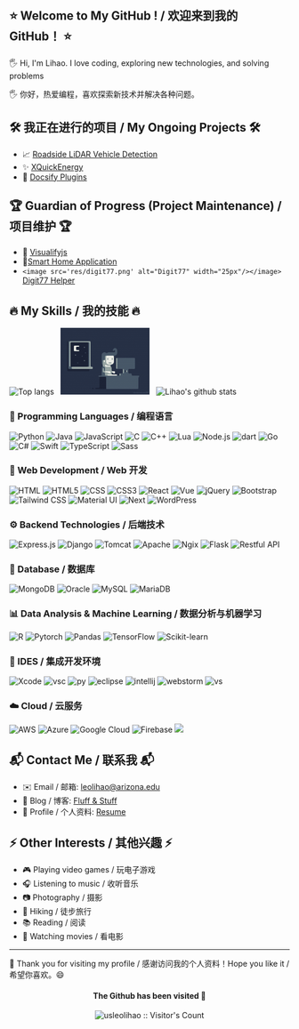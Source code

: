 ## ⭐ Welcome to My GitHub ! / 欢迎来到我的 GitHub！ ⭐

🖐️ Hi, I'm Lihao. I love coding, exploring new technologies, and solving
problems

🖐️ 你好，热爱编程，喜欢探索新技术并解决各种问题。

## 🛠 我正在进行的项目 / My Ongoing Projects 🛠

- 📈 [Roadside LiDAR Vehicle Detection](#)
- ✨ [XQuickEnergy](/projs/xQuickEnergy/)
- 🌈 [Docsify Plugins](/projs/docsify-plugins/)

## 🏆 Guardian of Progress (Project Maintenance) / 项目维护 🏆

- 🥇 [Visualifyjs](https://visualify.pharmacy.arizona.edu/)
- 🚀[Smart Home Application](https://www.lgcyaxi.net/ECE513_IOT_Project/)
- `<image src='res/digit77.png' alt="Digit77" width="25px"/></image>` [Digit77 Helper](https://greasyfork.org/zh-CN/scripts/495107-digit77-helper)

## 🔥 My Skills / 我的技能 🔥

<p align="left">
  <img height="120px" src="https://github-readme-stats-sigma-five.vercel.app/api/top-langs/?username=usleolihao&layout=compact&show_icons=true&theme=radical" alt="Top langs" /> 
   
  <img src="res/typing.gif" alt="coding" style="height:120px"  />
   
  <img height="120px" src="https://github-readme-stats-sigma-five.vercel.app/api?username=usleolihao&show_icons=true&theme=radical" alt="Lihao's github stats" />
</p>

### 💪 Programming Languages / 编程语言

<p>
  <img alt="Python" src="https://img.shields.io/badge/Python-FFD43B?style=for-the-badge&logo=python&logoColor=darkgreen"/>
  <img alt="Java" src="https://img.shields.io/badge/java-%23ED8B00.svg?&style=for-the-badge&logo=java&logoColor=white"/>
  <img alt="JavaScript" src="https://img.shields.io/badge/javascript%20-%23323330.svg?&style=for-the-badge&logo=javascript&logoColor=%23F7DF1E"/>
  <img alt="C" src="https://img.shields.io/badge/c%20-%2300599C.svg?&style=for-the-badge&logo=c&logoColor=white"/>
  <img alt="C++" src="https://img.shields.io/badge/c++%20-%2300599C.svg?&style=for-the-badge&logo=c%2B%2B&ogoColor=white"/>
  <img alt="Lua" src="https://img.shields.io/badge/Lua-2C2D72?style=for-the-badge&logo=lua&logoColor=white"/>
  <img alt="Node.js" src="https://img.shields.io/badge/node.js%20-%2343853D.svg?&style=for-the-badge&logo=node.js&logoColor=white"/>
  <img alt="dart" src="https://img.shields.io/badge/Dart-0175C2?style=for-the-badge&logo=dart&logoColor=white"/>
  <img alt="Go" src="https://img.shields.io/badge/Go-00ADD8?style=for-the-badge&logo=go&logoColor=white"/>
  <img alt="C#" src="https://img.shields.io/badge/C%23-239120?style=for-the-badge&logo=c-sharp&logoColor=white"/>
  <img alt="Swift" src="https://img.shields.io/badge/Swift-FA7343?style=for-the-badge&logo=swift&logoColor=white"/>
  <img alt="TypeScript" src="https://img.shields.io/badge/TypeScript-007ACC?style=for-the-badge&logo=typescript&logoColor=white"/>
  <img alt="Sass" src="https://img.shields.io/badge/Sass-CC6699?style=for-the-badge&logo=sass&logoColor=white"/>
</p>

### 🚀 Web Development / Web 开发

<p>
  <img alt="HTML" src="https://img.shields.io/badge/HTML-239120?style=for-the-badge&logo=html5&logoColor=white"/>
  <img alt="HTML5" src="https://img.shields.io/badge/html5%20-%23E34F26.svg?&style=for-the-badge&logo=html5&logoColor=white"/>
  <img alt="CSS" src="https://img.shields.io/badge/CSS-239120?&style=for-the-badge&logo=css3&logoColor=white"/>
  <img alt="CSS3" src="https://img.shields.io/badge/css3%20-%231572B6.svg?&style=for-the-badge&logo=css3&logoColor=white"/>
  <img alt="React" src="https://img.shields.io/badge/react%20-%2320232a.svg?&style=for-the-badge&logo=react&logoColor=61DAFB"/>
  <img alt="Vue" src="https://img.shields.io/badge/vue.js%20-%2335495e.svg?&style=for-the-badge&logo=vue.js&logoColor=%234FC08D"/>
  <img alt="jQuery" src="https://img.shields.io/badge/jquery%20-%230769AD.svg?&style=for-the-badge&logo=jquery&logoColor=white"/>
  <img alt="Bootstrap" src="https://img.shields.io/badge/Bootstrap-239120?style=for-the-badge&logo=bootstrap&logoColor=white"/>
  <img alt="Tailwind CSS" src="https://img.shields.io/badge/Tailwind_CSS-239120?style=for-the-badge&logo=tailwind-css&logoColor=white"/>
  <img alt="Material UI" src="https://img.shields.io/badge/Material_UI-239120?style=for-the-badge&logo=material-ui&logoColor=white"/>
  <img alt="Next" src="https://img.shields.io/badge/Next-black?style=for-the-badge&logo=next.js&logoColor=white"/>
  <img alt="WordPress" src="https://img.shields.io/badge/WordPress-21759B?style=for-the-badge&logo=wordpress&logoColor=white"/>
</p>

### ⚙️ Backend Technologies / 后端技术

<p>
  <img alt="Express.js" src="https://img.shields.io/badge/express.js%20-%23404d59.svg?&style=for-the-badge"/>
  <img alt="Django" src="https://img.shields.io/badge/Django-092E20?style=for-the-badge&logo=django&logoColor=white"/>
  <img alt="Tomcat" src="https://img.shields.io/badge/Tomcat-F8DC75?style=for-the-badge&logo=apache-tomcat&logoColor=black"/>
  <img alt="Apache" src="https://img.shields.io/badge/Apache-D22128?style=for-the-badge&logo=apache&logoColor=white"/>
  <img alt="Ngix" src="https://img.shields.io/badge/Nginx-009639?style=for-the-badge&logo=nginx&logoColor=white"/>
  <img alt="Flask" src="https://img.shields.io/badge/Flask-000000?style=for-the-badge&logo=flask&logoColor=white"/>
  <img alt="Restful API" src="https://img.shields.io/badge/Restful%20API-005571?style=for-the-badge&logo=restfulapi&logoColor=white"/>
</p>

### 💾 Database / 数据库

<p>
  <img alt="MongoDB" src="https://img.shields.io/badge/MongoDB-4EA94B?style=for-the-badge&logo=mongodb&logoColor=white"/>
  <img alt="Oracle" src="https://img.shields.io/badge/Oracle-F80000?style=for-the-badge&logo=oracle&logoColor=black"/>
  <img alt="MySQL" src="https://img.shields.io/badge/MySQL-00000F?style=for-the-badge&logo=mysql&logoColor=white"/>
  <img alt="MariaDB" src="https://img.shields.io/badge/MariaDB-003545?style=for-the-badge&logo=mariadb&logoColor=white"/>
</p>

### 📊 Data Analysis & Machine Learning / 数据分析与机器学习

<p>
  <img alt="R" src="https://img.shields.io/badge/R-276DC3?style=for-the-badge&logo=r&logoColor=white"/>
  <img alt="Pytorch" src="https://img.shields.io/badge/Pytorch-FF6F00?style=for-the-badge&logo=Pytorch&logoColor=white"/>
  <img alt="Pandas" src="https://img.shields.io/badge/Pandas-2C2D72?style=for-the-badge&logo=pandas&logoColor=white"/>
  <img alt="TensorFlow" src="https://img.shields.io/badge/TensorFlow-FF6F00?style=for-the-badge&logo=TensorFlow&logoColor=white"/>
  <img alt="Scikit-learn" src="https://img.shields.io/badge/scikit_learn-F7931E?style=for-the-badge&logo=scikit-learn&logoColor=white"/>
</p>

### 🔨 IDES / 集成开发环境

<p>
  <img alt="Xcode" src="https://img.shields.io/badge/Xcode_Beta-007ACC?style=for-the-badge&logo=Xcode&logoColor=white"/>
  <img alt="vsc" src="https://img.shields.io/badge/Visual_Studio_Code-0078D4?style=for-the-badge&logo=visual%20studio%20code&logoColor=white"/>
  <img alt="py" src="https://img.shields.io/badge/PyCharm-000000.svg?&style=for-the-badge&logo=PyCharm&logoColor=white"/>
  <img alt="eclipse" src="https://img.shields.io/badge/Eclipse-2C2255?style=for-the-badge&logo=eclipse&logoColor=white"/>
  <img alt="intellij" src="https://img.shields.io/badge/IntelliJ_IDEA-000000.svg?&style=for-the-badge&logo=intellij-idea&logoColor=white"/>
  <img alt="webstorm" src="https://img.shields.io/badge/WebStorm-000000.svg?&style=for-the-badge&logo=WebStorm&logoColor=white"/>
  <img alt="vs" src="https://img.shields.io/badge/Visual_Studio-5C2D91?style=for-the-badge&logo=visual%20studio&logoColor=white"/>
</p>

### ☁️ Cloud / 云服务

<p>
  <img alt="AWS" src="https://img.shields.io/badge/AWS-232F3E?style=for-the-badge&logo=amazonaws&logoColor=white"/>
  <img alt="Azure" src="https://img.shields.io/badge/Azure-0089D6?style=for-the-badge&logo=microsoftazure&logoColor=white"/>
  <img alt="Google Cloud" src="https://img.shields.io/badge/Google_Cloud-4285F4?style=for-the-badge&logo=googlecloud&logoColor=white"/>
  <img alt="Firebase" src="https://img.shields.io/badge/Firebase-FFCA28?style=for-the-badge&logo=firebase&logoColor=black"/>
  <img lat="TX Cloud" src="https://img.shields.io/badge/Tencent_Cloud-0078D6?style=for-the-badge&logo=tencentcloud&logoColor=white"/>
</p>

## 📬 Contact Me / 联系我 📬

- ✉️ Email / 邮箱: leolihao@arizona.edu
- 📝 Blog / 博客: [Fluff &amp; Stuff](https://www.lgcyaxi.net)
- 👤 Profile / 个人资料:
  [Resume](https://lgcyaxi.net/#/README?id=about-me)

## ⚡️ Other Interests / 其他兴趣 ⚡️

- 🎮 Playing video games / 玩电子游戏
- 🎧 Listening to music / 收听音乐
- 📷 Photography / 摄影
- :hiking_boot: Hiking / 徒步旅行
- 📚 Reading / 阅读
- 🎥 Watching movies / 看电影

---

👏 Thank you for visiting my profile / 感谢访问我的个人资料！Hope you like
it / 希望你喜欢。😄

<h4 align="center">The Github has been visited 👀</h4>
<p align="center"><img src="https://profile-counter.glitch.me/usleolihao/count.svg" alt="usleolihao :: Visitor's Count" /></p>

<!--
🟩🟨🟥
- :1st_place_medal: Project 1
:rocket: 项目4 / Project 4
:zap: 项目5 / Project 5
🔥 项目6 / Project 6
:star2: 项目7 / Project 7
:sunglasses: 项目8 / Project 8
:tada: 项目9 / Project 9
:sparkles: :rainbow: :boom:  :balloon: :sun_with_face: :hatching_chick:
-   :balloon: [WordPress Theme](/wordpress-theme/): 🟨🟨🟥🟥🟥🟥🟥🟥🟥🟥 (0%)
-   :boom: [Sliing window simulator for Network](/sliding-window-simulator/):🟨🟨🟥🟥🟥🟥🟥🟥🟥🟥(0%)
-->
